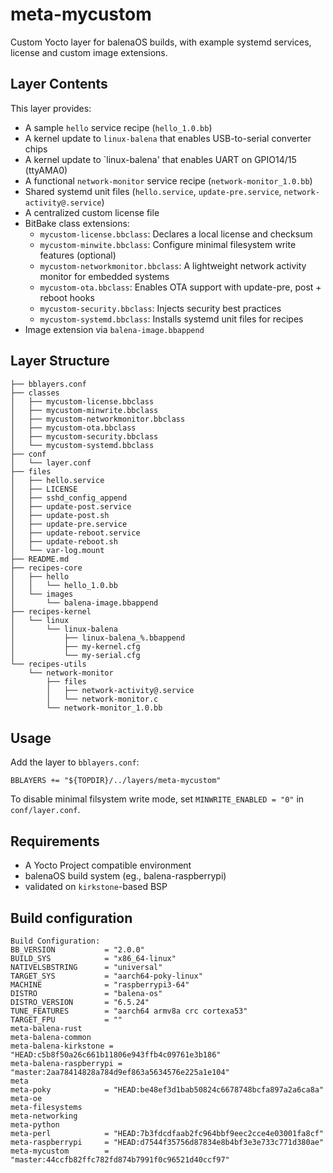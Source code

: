 # meta-mycustom

Custom Yocto layer for balenaOS builds, with example systemd services, license  and custom image extensions.

## Layer Contents

This layer provides:

- A sample `hello` service recipe (`hello_1.0.bb`)
- A kernel update to `linux-balena` that enables USB-to-serial converter chips
- A kernel update to `linux-balena' that enables UART on GPIO14/15 (ttyAMA0)
- A functional `network-monitor` service recipe (`network-monitor_1.0.bb`)
- Shared systemd unit files (`hello.service`, `update-pre.service`, `network-activity@.service`)
- A centralized custom license file
- BitBake class extensions:
  - `mycustom-license.bbclass`: Declares a local license and checksum
  - `mycustom-minwite.bbclass`: Configure minimal filesystem write features (optional)
  - `mycustom-networkmonitor.bbclass`: A lightweight network activity monitor for embedded systems 
  - `mycustom-ota.bbclass`: Enables OTA support with update-pre, post + reboot hooks
  - `mycustom-security.bbclass`: Injects security best practices
  - `mycustom-systemd.bbclass`: Installs systemd unit files for recipes
- Image extension via `balena-image.bbappend`

## Layer Structure
```
├── bblayers.conf
├── classes
│   ├── mycustom-license.bbclass
│   ├── mycustom-minwrite.bbclass
│   ├── mycustom-networkmonitor.bbclass
│   ├── mycustom-ota.bbclass
│   ├── mycustom-security.bbclass
│   └── mycustom-systemd.bbclass
├── conf
│   └── layer.conf
├── files
│   ├── hello.service
│   ├── LICENSE
│   ├── sshd_config_append
│   ├── update-post.service
│   ├── update-post.sh
│   ├── update-pre.service
│   ├── update-reboot.service
│   ├── update-reboot.sh
│   └── var-log.mount
├── README.md
├── recipes-core
│   ├── hello
│   │   └── hello_1.0.bb
│   └── images
│       └── balena-image.bbappend
├── recipes-kernel
│   └── linux
│       └── linux-balena
│           ├── linux-balena_%.bbappend
│           ├── my-kernel.cfg
│           └── my-serial.cfg
└── recipes-utils
    └── network-monitor
        ├── files
        │   ├── network-activity@.service
        │   └── network-monitor.c
        └── network-monitor_1.0.bb
```

## Usage
Add the layer to `bblayers.conf`:
```
BBLAYERS += "${TOPDIR}/../layers/meta-mycustom"
```

To disable minimal filsystem write mode, set `MINWRITE_ENABLED = "0"` in `conf/layer.conf`.
 
## Requirements
- A Yocto Project compatible environment
- balenaOS build system (eg., balena-raspberrypi)
- validated on `kirkstone`-based BSP

## Build configuration

```
Build Configuration:
BB_VERSION           = "2.0.0"
BUILD_SYS            = "x86_64-linux"
NATIVELSBSTRING      = "universal"
TARGET_SYS           = "aarch64-poky-linux"
MACHINE              = "raspberrypi3-64"
DISTRO               = "balena-os"
DISTRO_VERSION       = "6.5.24"
TUNE_FEATURES        = "aarch64 armv8a crc cortexa53"
TARGET_FPU           = ""
meta-balena-rust     
meta-balena-common   
meta-balena-kirkstone = "HEAD:c5b8f50a26c661b11806e943ffb4c09761e3b186"
meta-balena-raspberrypi = "master:2aa78414828a784d9ef863a5634576e225a1e104"
meta                 
meta-poky            = "HEAD:be48ef3d1bab50824c6678748bcfa897a2a6ca8a"
meta-oe              
meta-filesystems     
meta-networking      
meta-python          
meta-perl            = "HEAD:7b3fdcdfaab2fc964bbf9eec2cce4e03001fa8cf"
meta-raspberrypi     = "HEAD:d7544f35756d87834e8b4bf3e3e733c771d380ae"
meta-mycustom        = "master:44ccfb82ffc782fd874b7991f0c96521d40ccf97"
```
